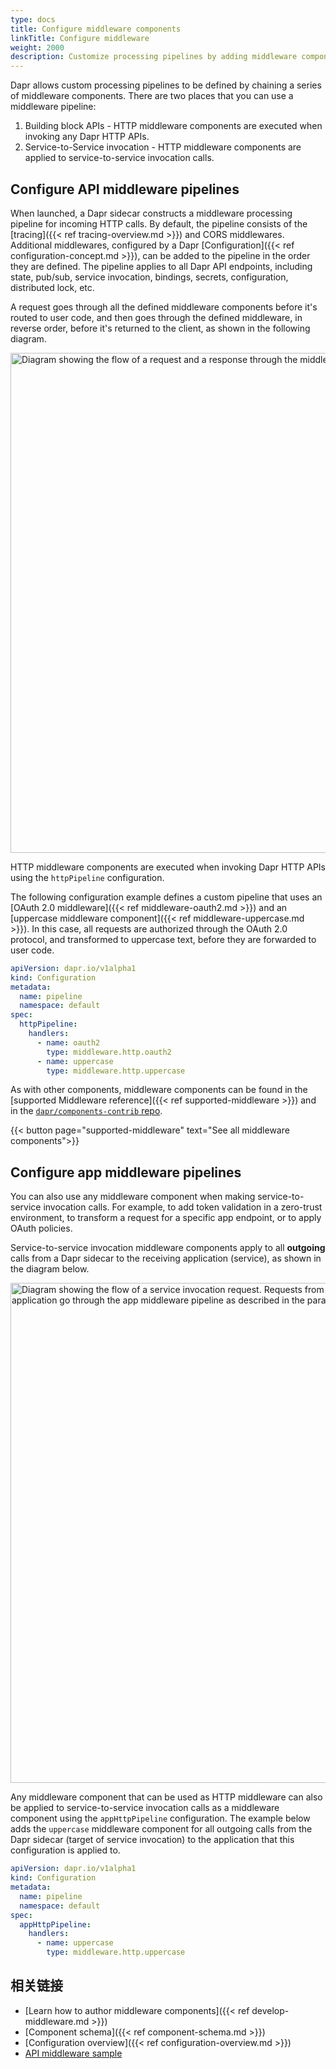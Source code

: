 ```yaml
---
type: docs
title: Configure middleware components
linkTitle: Configure middleware
weight: 2000
description: Customize processing pipelines by adding middleware components
---
```


Dapr allows custom processing pipelines to be defined by chaining a series of middleware components. There are two places that you can use a middleware pipeline:

1. Building block APIs - HTTP middleware components are executed when invoking any Dapr HTTP APIs.
2. Service-to-Service invocation - HTTP middleware components are applied to service-to-service invocation calls.

## Configure API middleware pipelines

When launched, a Dapr sidecar constructs a middleware processing pipeline for incoming HTTP calls. By default, the pipeline consists of the [tracing]({{< ref tracing-overview\.md >}}) and CORS middlewares. Additional middlewares, configured by a Dapr [Configuration]({{< ref configuration-concept.md >}}), can be added to the pipeline in the order they are defined. The pipeline applies to all Dapr API endpoints, including state, pub/sub, service invocation, bindings, secrets, configuration, distributed lock, etc.

A request goes through all the defined middleware components before it's routed to user code, and then goes through the defined middleware, in reverse order, before it's returned to the client, as shown in the following diagram.

<img src="/images/middleware.png" width="800" alt="Diagram showing the flow of a request and a response through the middlewares, as described in the paragraph above" />

HTTP middleware components are executed when invoking Dapr HTTP APIs using the `httpPipeline` configuration.

The following configuration example defines a custom pipeline that uses an [OAuth 2.0 middleware]({{< ref middleware-oauth2.md >}}) and an [uppercase middleware component]({{< ref middleware-uppercase.md >}}). In this case, all requests are authorized through the OAuth 2.0 protocol, and transformed to uppercase text, before they are forwarded to user code.

```yaml
apiVersion: dapr.io/v1alpha1
kind: Configuration
metadata:
  name: pipeline
  namespace: default
spec:
  httpPipeline:
    handlers:
      - name: oauth2
        type: middleware.http.oauth2
      - name: uppercase
        type: middleware.http.uppercase
```

As with other components, middleware components can be found in the [supported Middleware reference]({{< ref supported-middleware >}}) and in the [`dapr/components-contrib` repo](https://github.com/dapr/components-contrib/tree/master/middleware/http).

{{< button page="supported-middleware" text="See all middleware components">}}

## Configure app middleware pipelines

You can also use any middleware component when making service-to-service invocation calls. For example, to add token validation in a zero-trust environment, to transform a request for a specific app endpoint, or to apply OAuth policies.

Service-to-service invocation middleware components apply to all **outgoing** calls from a Dapr sidecar to the receiving application (service), as shown in the diagram below.

<img src="/images/app-middleware.png" width="800" alt="Diagram showing the flow of a service invocation request. Requests from the callee Dapr sidecar to the callee application go through the app middleware pipeline as described in the paragraph above." />

Any middleware component that can be used as HTTP middleware can also be applied to service-to-service invocation calls as a middleware component using the `appHttpPipeline` configuration. The example below adds the `uppercase` middleware component for all outgoing calls from the Dapr sidecar (target of service invocation) to the application that this configuration is applied to.

```yaml
apiVersion: dapr.io/v1alpha1
kind: Configuration
metadata:
  name: pipeline
  namespace: default
spec:
  appHttpPipeline:
    handlers:
      - name: uppercase
        type: middleware.http.uppercase
```

## 相关链接

- [Learn how to author middleware components]({{< ref develop-middleware.md >}})
- [Component schema]({{< ref component-schema.md >}})
- [Configuration overview]({{< ref configuration-overview\.md >}})
- [API middleware sample](https://github.com/dapr/samples/tree/master/middleware-oauth-google)
